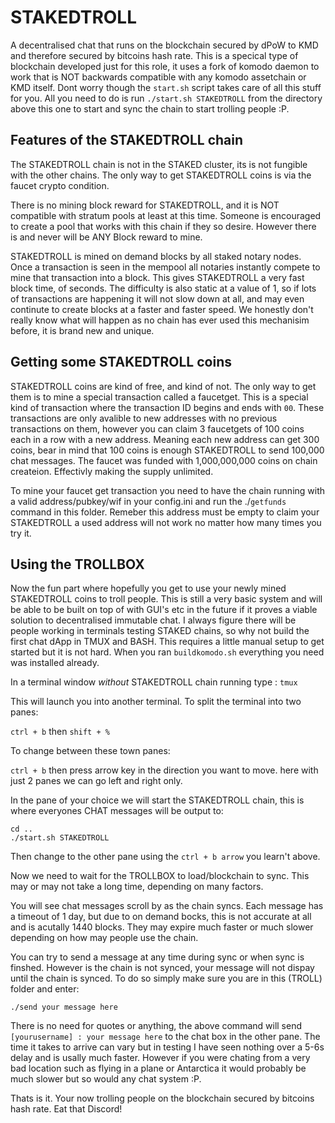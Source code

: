 # STAKEDTROLL
A decentralised chat that runs on the blockchain secured by dPoW to KMD and therefore secured by bitcoins hash rate. This is a specical type of blockchain developed just for this role, it uses a fork of komodo daemon to work that is NOT backwards compatible with any komodo assetchain or KMD itself. Dont worry though the `start.sh` script takes care of all this stuff for you. All you need to do is run `./start.sh STAKEDTROLL` from the directory above this one to start and sync the chain to start trolling people :P.


## Features of the STAKEDTROLL chain
The STAKEDTROLL chain is not in the STAKED cluster, its is not fungible with the other chains. The only way to get STAKEDTROLL coins is via the faucet crypto condition.

There is no mining block reward for STAKEDTROLL, and it is NOT compatible with stratum pools at least at this time. Someone is encouraged to create a pool that works with this chain if they so desire. However there is and never will be ANY Block reward to mine.

STAKEDTROLL is mined on demand blocks by all staked notary nodes. Once a transaction is seen in the mempool all notaries instantly compete to mine that transaction into a block. This gives STAKEDTROLL a very fast block time, of seconds. The difficulty is also static at a value of 1, so if lots of transactions are happening it will not slow down at all, and may even continute to create blocks at a faster and faster speed.  We honestly don't really know what will happen as no chain has ever used this mechanisim before, it is brand new and unique.


## Getting some STAKEDTROLL coins
STAKEDTROLL coins are kind of free, and kind of not. The only way to get them is to mine a special transaction called a faucetget. This is a special kind of transaction where the transaction ID begins and ends with `00`. These transactions are only avalible to new addresses with no previous transactions on them, however you can claim 3 faucetgets of 100 coins each in a row with a new address.  Meaning each new address can get 300 coins, bear in mind that 100 coins is enough STAKEDTROLL to send 100,000 chat messages. The faucet was funded with 1,000,000,000 coins on chain createion. Effectivly making the supply unlimited.

To mine your faucet get transaction you need to have the chain running with a valid address/pubkey/wif in your config.ini and run the ./`getfunds` command in this folder. Remeber this address must be empty to claim your STAKEDTROLL a used address will not work no matter how many times you try it.


## Using the TROLLBOX
Now the fun part where hopefully you get to use your newly mined STAKEDTROLL coins to troll people. This is still a very basic system and will be able to be built on top of with GUI's etc in the future if it proves a viable solution to decentralised immutable chat. I always figure there will be people working in terminals testing STAKED chains, so why not build the first chat dApp in TMUX and BASH. This requires a little manual setup to get started but it is not hard. When you ran `buildkomodo.sh` everything you need was installed already.

In a terminal window *without* STAKEDTROLL chain running type : `tmux`

This will launch you into another terminal. To split the terminal into two panes:

`ctrl + b` then `shift + %`

To change between these town panes:

`ctrl + b` then press arrow key in the direction you want to move. here with just 2 panes we can go left and right only.

In the pane of your choice we will start the STAKEDTROLL chain, this is where everyones CHAT messages will be output to:
```shell
cd ..
./start.sh STAKEDTROLL
```
Then change to the other pane using the `ctrl + b arrow` you learn't above.

Now we need to wait for the TROLLBOX to load/blockchain to sync. This may or may not take a long time, depending on many factors.

You will see chat messages scroll by as the chain syncs. Each message has a timeout of 1 day, but due to on demand bocks, this is not accurate at all and is acutally 1440 blocks. They may expire much faster or much slower depending on how may people use the chain.

You can try to send a message at any time during sync or when sync is finshed. However is the chain is not synced, your message will not dispay until the chain is synced. To do so simply make sure you are in this (TROLL) folder and enter:

`./send your message here`

There is no need for quotes or anything, the above command will send `[yourusername] : your message here` to the chat box in the other pane. The time it takes to arrive can vary but in testing I have seen nothing over a 5-6s delay and is usally much faster. However if you were chating from a very bad location such as flying in a plane or Antarctica it would probably be much slower but so would any chat system :P. 

Thats is it. Your now trolling people on the blockchain secured by bitcoins hash rate. Eat that Discord!
